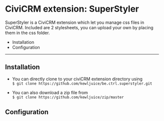# CiviCRM extension: SuperStyler

SuperStyler is a CiviCRM extension which let you manage css files in CiviCRM. Included are 2 stylesheets, you can upload your own by placing them in the css folder.
- Installation
- Configuration

***

## Installation
- You can directly clone to your civiCRM extension directory using<br>
```$ git clone https://github.com/kewljuice/be.ctrl.superstyler.git```

- You can also download a zip file from<br>
```$ git clone https://github.com/kewljuice/zip/master```

## Configuration
